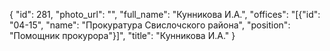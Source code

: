 {
    "id": 281,
    "photo_url": "",
    "full_name": "Кунникова И.А.",
    "offices": "[{\"id\": \"04-15\", \"name\": \"Прокуратура Свислочского района\", \"position\": \"Помощник прокурора\"}]",
    "title": "Кунникова И.А."
}